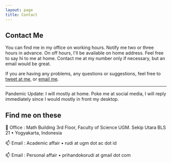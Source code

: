 ```yaml
---
layout: page
title: Contact
---
```



## Contact Me

You can find me in my office on working hours. Notify me two or three hours in advance. On off hours, I'll be available on home address. Feel free to say hi to me at home. Contact me at my number only if necessary, but an email would be great.


If you are having any problems, any questions or suggestions, feel free to [tweet at me](https://twitter.com/intent/tweet?text=%40prihandokorudi), or [email me](mailto:rudi@ugm.ac.id).

----
Pandemic Update: I will mostly at home. Poke me at social media, I will reply immediately since I would mostly in front my desktop. 

## Find me on these

:office: Office
:    Math Building 3rd Floor, Faculty of Science UGM.
	 Sekip Utara BLS 21  • Yogyakarta, Indonesia


:mailbox: Email
:    Academic affair • rudi at ugm dot ac dot id


:mailbox: Email
:    Personal affair • prihandokorudi at gmail dot com



